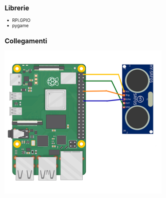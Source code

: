 ## Librerie
- RPi.GPIO
- pygame
## Collegamenti
![](https://github.com/Nuove-Tecnlologie-dell-Arte/Flussometro/blob/main/Collegamenti.png?raw=true)
